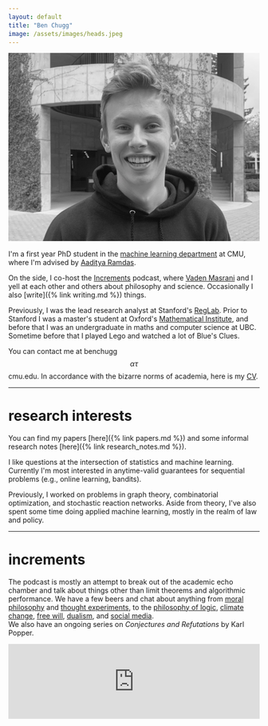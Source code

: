 ```yaml
---
layout: default
title: "Ben Chugg"
image: /assets/images/heads.jpeg
---
```


<img id='headerim' src="/assets/images/lawme.jpg">

I'm a first year PhD student in the [machine learning department](https://www.ml.cmu.edu/) at CMU, where I'm advised by [Aaditya Ramdas](https://www.stat.cmu.edu/~aramdas/). 

On the side, I co-host the <a href="https://www.incrementspodcast.com/" ref='nofollow'>Increments</a> podcast, where <a href="https://vmasrani.github.io/">Vaden Masrani</a> and I yell at each other and others about philosophy and science. Occasionally I also [write]({% link writing.md %}) things. 

Previously, I was the lead research analyst at Stanford's [RegLab](https://reglab.stanford.edu/). Prior to Stanford I was a master's student at Oxford's [Mathematical Institute](https://www.maths.ox.ac.uk/), and before that I was an undergraduate in maths and computer science at UBC. Sometime before that I played Lego and watched a lot of Blue's Clues. 


You can contact me at benchugg $$\alpha\tau$$ cmu.edu. In accordance with the bizarre norms of academia, here is my [CV](assets/files/cv.pdf). 

--- 


# research interests

You can find my papers [here]({% link papers.md %}) and some informal research notes [here]({% link research_notes.md %}). 

I like questions at the intersection of statistics and machine learning. 
Currently I'm most interested in anytime-valid guarantees for sequential problems (e.g., online learning, bandits). 

Previously, I worked on problems in graph theory, combinatorial optimization, and stochastic reaction networks. Aside from theory, I've also spent some time doing applied machine learning, mostly in the realm of law and policy. 

---

# increments
The podcast is mostly an attempt to break out of the academic echo chamber and talk about things other than limit theorems and algorithmic performance. We have a few beers and chat about anything from <a href="https://www.incrementspodcast.com/26" rel='nofollow'>moral philosophy</a>  and <a href="https://www.incrementspodcast.com/22" rel='nofollow'>thought experiments</a>, to the <a href="https://www.incrementspodcast.com/28" rel='nofollow'>philosophy of logic</a>, <a href="https://www.incrementspodcast.com/32" rel='nofollow'>climate change</a>, <a href="https://www.incrementspodcast.com/23" rel='nofollow'>free will</a>, <a href="https://www.incrementspodcast.com/24" rel='nofollow'>dualism</a>, and <a href="https://www.incrementspodcast.com/15" rel='nofollow'>social media</a>.  
We also have an ongoing series on <em>Conjectures and Refutations</em> by Karl Popper.


<iframe src="https://player.fireside.fm/v2/AlCT9XAu/latest?theme=light"
width="100%" frameborder="0" scrolling="no"></iframe>  

